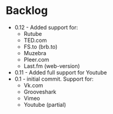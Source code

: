 Backlog
===========

- 0.12 - Added support for:
    + Rutube
    + TED.com
    + FS.to (brb.to)
    + Muzebra
    + Pleer.com
    + Last.fm (web-version)
- 0.11 - Added full support for Youtube
- 0.1 - initial commit. Support for:
    + Vk.com
    + Grooveshark
    + Vimeo
    + Youtube (partial)